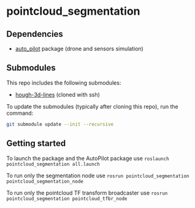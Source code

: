# pointcloud_segmentation

## Dependencies
- [auto_pilot](https://gitlab.epfl.ch/waelti/auto_pilot) package (drone and sensors simulation)

## Submodules

This repo includes the following submodules:
- [hough-3d-lines](https://github.com/LucasWaelti/hough-3d-lines) (cloned with ssh)

To update the submodules (typically after cloning this repo), run the command:
```bash
git submodule update --init --recursive
```

## Getting started

To launch the package and the AutoPilot package use
```roslaunch pointcloud_segmentation all.launch```

To run only the segmentation node use 
```rosrun pointcloud_segmentation pointcloud_segmentation_node```

To run only the pointcloud TF transform broadcaster use
```rosrun pointcloud_segmentation pointcloud_tfbr_node```
